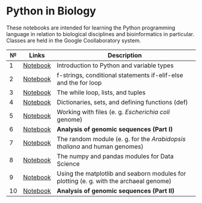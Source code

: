 # Python in Biology

These notebooks are intended for learning the Python programming language in relation to biological disciplines and bioinformatics in particular. Classes are held in the Google Coollaboratory system.

| № | Links | Description | 
| ----------- | ----------- | ----------- | 
| 1 | [Notebook]() | Introduction to Python and variable types | 
| 2 | [Notebook]() | f-strings, conditional statements if-elif-else and the for loop | 
| 3 | [Notebook]() | The while loop, lists, and tuples |
| 4 | [Notebook]() | Dictionaries, sets, and defining functions (def) | 
| 5 | [Notebook]() | Working with files (e. g. _Escherichia coli_ genome) | 
| 6 | [Notebook]() | **Analysis of genomic sequences (Part I)** | 
| 7 | [Notebook]() | The random module (e. g. for the _Arabidopsis thaliana_ and human genomes) | 
| 8 | [Notebook]() | The numpy and pandas modules for Data Science | 
| 9 | [Notebook]() | Using the matplotlib and seaborn modules for plotting (e. g. with the archaeal genome) | 
| 10 | [Notebook]() | **Analysis of genomic sequences (Part II)** | 

